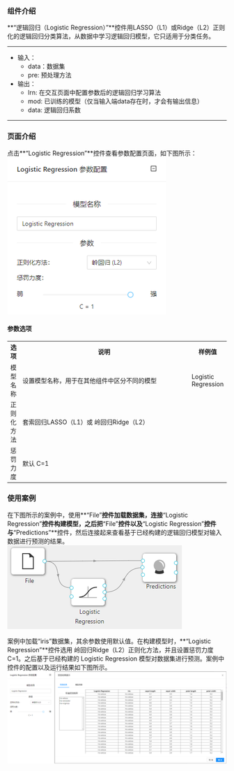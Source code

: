 ### 组件介绍
**“逻辑回归（Logistic Regression）”**控件用LASSO（L1）或Ridge（L2）正则化的逻辑回归分类算法，从数据中学习逻辑回归模型，它只适用于分类任务。

<hr/>

- 输入：
  - data：数据集
  - pre: 预处理方法
- 输出：
  - lrn: 在交互页面中配置参数后的逻辑回归学习算法
  - mod: 已训练的模型（仅当输入端data存在时，才会有输出信息）
  - data: 逻辑回归系数

<hr/>


### 页面介绍
点击**“Logistic Regression”**控件查看参数配置页面，如下图所示：  
![param](/img/aistudio/model/logistic-regression/param.png)

#### 参数选项
<table>
  <tr>
    <th>选项</th>
    <th width="650">说明</th>
    <th>样例值</th>
  </tr>
  <tr>
      <td>模型名称</td> 
      <td>
      设置模型名称，用于在其他组件中区分不同的模型
      </td> 
      <td>Logistic Regression</td>
  </tr>
  <tr>
      <td>正则化方法</td> 
      <td>
      套索回归LASSO（L1）或 岭回归Ridge（L2）
      </td> 
      <td></td>
  </tr>
  <tr>
    <td>惩罚力度</td> 
    <td>
    默认 C=1
    </td> 
    <td></td>
  </tr>
</table>

### 使用案例
在下图所示的案例中，使用**“File”**控件加载数据集，连接**“Logistic Regression”**控件构建模型，之后把**“File”**控件以及**“Logistic Regression”**控件与**“Predictions”**控件，然后连接起来查看基于已经构建的逻辑回归模型对输入数据进行预测的结果。
![workflow](/img/aistudio/model/logistic-regression/workflow.png)

案例中加载“iris”数据集，其余参数使用默认值。在构建模型时，**“Logistic Regression”**控件选用 岭回归Ridge（L2）正则化方法，并且设置惩罚力度 C=1。之后基于已经构建的 Logistic Regression 模型对数据集进行预测。案例中控件的配置以及运行结果如下图所示。
![workflow-result](/img/aistudio/model/logistic-regression/workflow-result.png)